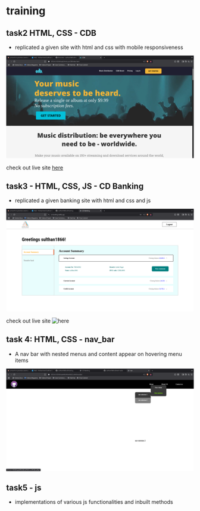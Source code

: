 # training

## task2 HTML, CSS - CDB
- replicated a given site with html and css with mobile responsiveness

![alt text](</task2:html,css:CDB/images/cdbSS.png>)

check out live site [here](https://cd-b.netlify.app/)

## task3 - HTML, CSS, JS - CD Banking
- replicated a given banking site with html and css and js

![homwPage](</task3:html,css,js:banking/images/banking_home.png>)

check out live site ![here](https://cd-banking.netlify.app/)

## task 4: HTML, CSS - nav_bar
- A nav bar with nested menus and content appear on hovering menu items

![img](</task4:html,css:navBar/images/navbar.png>)

## task5 - js
- implementations of various js functionalities and inbuilt methods